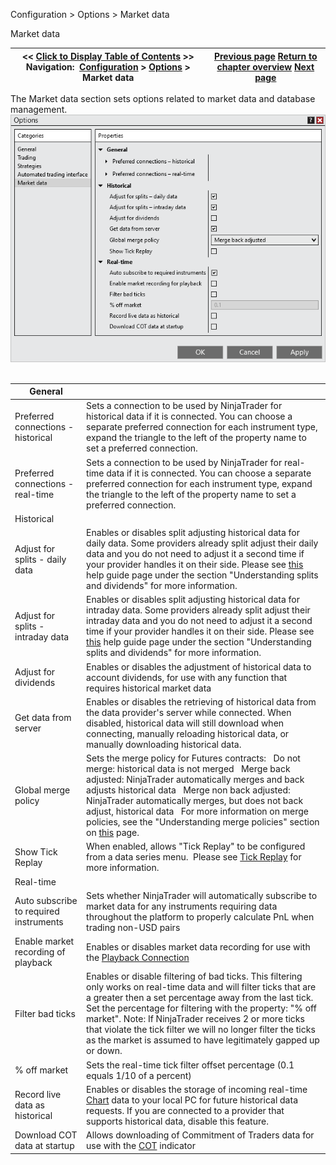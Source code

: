 ﻿
Configuration > Options > Market data

Market data

| << [Click to Display Table of Contents](options_marketdata.md) >> **Navigation:**     [Configuration](configuration-1.md) > [Options](options-1.md) > Market data | [Previous page](options_ati-1.md) [Return to chapter overview](options-1.md) [Next page](splits_and_dividends-1.md) |
| --- | --- |
The Market data section sets options related to market data and database management.
 
![Options_Marketdata](options_marketdata.png)
 

| General |  |
| --- | --- |
| Preferred connections - historical | Sets a connection to be used by NinjaTrader for historical data if it is connected. You can choose a separate preferred connection for each instrument type, expand the triangle to the left of the property name to set a preferred connection. |
| Preferred connections - real-time | Sets a connection to be used by NinjaTrader for real-time data if it is connected. You can choose a separate preferred connection for each instrument type, expand the triangle to the left of the property name to set a preferred connection. |
| Historical |  |
| Adjust for splits - daily data | Enables or disables split adjusting historical data for daily data. Some providers already split adjust their daily data and you do not need to adjust it a second time if your provider handles it on their side. Please see [this](splits_and_dividends-1.md) help guide page under the section "Understanding splits and dividends" for more information. |
| Adjust for splits - intraday data | Enables or disables split adjusting historical data for intraday data. Some providers already split adjust their intraday data and you do not need to adjust it a second time if your provider handles it on their side. Please see [this](splits_and_dividends-1.md) help guide page under the section "Understanding splits and dividends" for more information. |
| Adjust for dividends | Enables or disables the adjustment of historical data to account dividends, for use with any function that requires historical market data |
| Get data from server | Enables or disables the retrieving of historical data from the data provider's server while connected. When disabled, historical data will still download when connecting, manually reloading historical data, or manually downloading historical data. |
| Global merge policy | Sets the merge policy for Futures contracts:   Do not merge: historical data is not merged   Merge back adjusted: NinjaTrader automatically merges and back adjusts historical data   Merge non back adjusted: NinjaTrader automatically merges, but does not back adjust, historical data   For more information on merge policies, see the "Understanding merge policies" section on [this](merge_policy-1.md) page. |
| Show Tick Replay | When enabled, allows "Tick Replay" to be configured from a data series menu.  Please see [Tick Replay](tick_replay-1.md) for more information. |
| Real-time |  |
| Auto subscribe to required instruments | Sets whether NinjaTrader will automatically subscribe to market data for any instruments requiring data throughout the platform to properly calculate PnL when trading non-USD pairs |
| Enable market recording of playback | Enables or disables market data recording for use with the [Playback Connection](playback_connection-1.md) |
| Filter bad ticks | Enables or disable filtering of bad ticks. This filtering only works on real-time data and will filter ticks that are a greater then a set percentage away from the last tick. Set the percentage for filtering with the property: "% off market". Note: If NinjaTrader receives 2 or more ticks that violate the tick filter we will no longer filter the ticks as the market is assumed to have legitimately gapped up or down. |
| % off market | Sets the real-time tick filter offset percentage (0.1 equals 1/10 of a percent) |
| Record live data as historical | Enables or disables the storage of incoming real-time [Chart](charts-1.md) data to your local PC for future historical data requests. If you are connected to a provider that supports historical data, disable this feature. |
| Download COT data at startup | Allows downloading of Commitment of Traders data for use with the [COT](cot-1.md) indicator |

